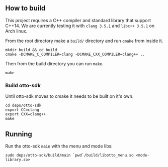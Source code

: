 ## How to build

This project requires a C++ compiler and standard library that support C++14. We are currently testing it with `clang 3.5.1` and `libc++ 3.5.1` on Arch linux.

From the root directory make a `build/` directory and run `cmake` from inside it.

```
mkdir build && cd build
cmake -DCMAKE_C_COMPILER=clang -DCMAKE_CXX_COMPILER=clang++ ..
```

Then from the build directory you can run `make`.

```
make
```
### Build otto-sdk

Until otto-sdk moves to cmake it needs to be built on it's own.

```
cd deps/otto-sdk
export CC=clang
export CXX=clang++
make
```

## Running

Run the otto-sdk `main` with the menu and mode libs:

```
sudo deps/otto-sdk/build/main `pwd`/build/libotto_menu.so <mode-library.so>
```
